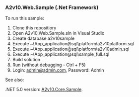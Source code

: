 ### A2v10.Web.Sample (.Net Framework)

To run this sample:

1. Clone this repositiory
2. Open A2v10.Web.Sample.sln in Visual Studio
3. Create database a2v10sample
4. Execute ~\App_application\@sql\platform\a2v10platform.sql
5. Execute ~\App_application\@sql\platform\a2v10admin.sql
6. Execute ~\App_application\@sql\sample_full.sql
7. Build solution
8. Run (without debugging - Ctrl + F5)
9. Login: admin@admin.com, Password: Admin

See also:

.NET 5.0 version: [A2v10.Core.Sample](https://github.com/alex-kukhtin/A2v10.Core.Sample).
